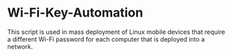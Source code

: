 # Wi-Fi-Key-Automation
This script is used in mass deployment of Linux mobile devices that require a different Wi-Fi password for each computer that is deployed into a network.
